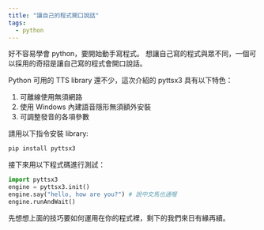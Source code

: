 ```yaml
---
title: "讓自己的程式開口說話"
tags:
  - python
---
```


好不容易學會 python，要開始動手寫程式。
想讓自己寫的程式與眾不同，一個可以採用的奇招是讓自己寫的程式會開口說話。

Python 可用的 TTS library 還不少，這次介紹的 pyttsx3 具有以下特色：

1. 可離線使用無須網路
2. 使用 Windows 內建語音隱形無須額外安裝
3. 可調整發音的各項參數

請用以下指令安裝 library:

```python
pip install pyttsx3
```

接下來用以下程式碼進行測試：

```python
import pyttsx3
engine = pyttsx3.init()
engine.say("hello, how are you?") # 說中文馬也通喔
engine.runAndWait()
```

先想想上面的技巧要如何運用在你的程式裡，剩下的我們來日有緣再續。
